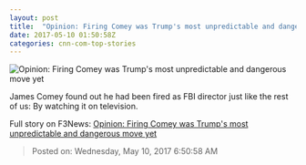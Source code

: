 ```yaml
---
layout: post
title:  "Opinion: Firing Comey was Trump's most unpredictable and dangerous move yet"
date: 2017-05-10 01:50:58Z
categories: cnn-com-top-stories
---
```


![Opinion: Firing Comey was Trump's most unpredictable and dangerous move yet](http://i2.cdn.cnn.com/cnnnext/dam/assets/150508110431-01-james-comey-file-super-169.jpg)

James Comey found out he had been fired as FBI director just like the rest of us: By watching it on television.


Full story on F3News: [Opinion: Firing Comey was Trump's most unpredictable and dangerous move yet](http://www.f3nws.com/n/BkhqNH)

> Posted on: Wednesday, May 10, 2017 6:50:58 AM
